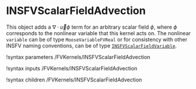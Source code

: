 # INSFVScalarFieldAdvection

This object adds a $\nabla \cdot \vec u \phi$ term for an arbitrary scalar field
$\phi$, where $\phi$ corresponds to the nonlinear variable that this kernel acts
on. The nonlinear `variable` can be of type `MooseVariableFVReal` or for
consistency with other INSFV naming conventions, can be of type
[`INSFVScalarFieldVariable`](INSFVScalarFieldVariable.md).

!syntax parameters /FVKernels/INSFVScalarFieldAdvection

!syntax inputs /FVKernels/INSFVScalarFieldAdvection

!syntax children /FVKernels/INSFVScalarFieldAdvection
